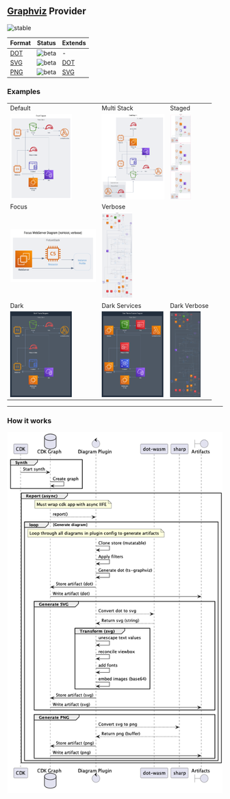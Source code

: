 ## [Graphviz](https://graphviz.org/) Provider

![stable](https://img.shields.io/badge/status-stable-green.svg)

| Format | Status | Extends |
| --- | --- | --- |
| [DOT](https://graphviz.org/docs/outputs/canon/) | ![beta](https://img.shields.io/badge/status-stable-green.svg) | - |
| [SVG](https://graphviz.org/docs/outputs/svg/) | ![beta](https://img.shields.io/badge/status-stable-green.svg) | [DOT](https://graphviz.org/docs/outputs/canon/) |
| [PNG](https://graphviz.org/docs/outputs/png/) | ![beta](https://img.shields.io/badge/status-stable-green.svg) | [SVG](https://graphviz.org/docs/outputs/canon/) |

### Examples
| | | |
| --- | --- | --- |
| Default | Multi Stack | Staged |
| [<img src="../../assets/cdk-graph-plugin-diagram/default.png" height="200" />](../../assets/cdk-graph-plugin-diagram/diagram.png) | [<img src="../../assets/cdk-graph-plugin-diagram/multi-stack.png" height="200" />](../../assets/cdk-graph-plugin-diagram/multi-stack.png) | [<img src="../../assets/cdk-graph-plugin-diagram/staged.png" height="200" />](../../assets/cdk-graph-plugin-diagram/staged.png) |
| Focus | Verbose | |
| [<img src="../../assets/cdk-graph-plugin-diagram/focus-nohoist.png" width="200" />](../../assets/cdk-graph-plugin-diagram/focus-nohoist.png) | [<img src="../../assets/cdk-graph-plugin-diagram/verbose.png" height="200" />](../../assets/cdk-graph-plugin-diagram/verbose.png) | |
| Dark | Dark Services | Dark Verbose |
| [<img src="../../assets/cdk-graph-plugin-diagram/dark.png" height="200" />](../../assets/cdk-graph-plugin-diagram/dark.png) | [<img src="../../assets/cdk-graph-plugin-diagram/dark-services.png" height="200" />](../../assets/cdk-graph-plugin-diagram/verbose-services.png) | [<img src="../../assets/cdk-graph-plugin-diagram/dark-verbose.png" height="200" />](../../assets/cdk-graph-plugin-diagram/dark-verbose.png) |

---
### How it works

![](../../assets/cdk-graph-plugin-diagram/plugin-sequence.png)
